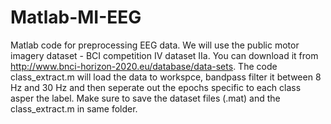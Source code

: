 # Matlab-MI-EEG
Matlab code for preprocessing EEG data.
We will use the public motor imagery dataset - BCI competition IV dataset IIa.
You can download it from http://www.bnci-horizon-2020.eu/database/data-sets.
The code class_extract.m will load the data to workspce, bandpass filter it between 8 Hz and 30 Hz and then seperate out the epochs specific to each class asper the label.
Make sure to save the dataset files (.mat) and the class_extract.m in same folder.
